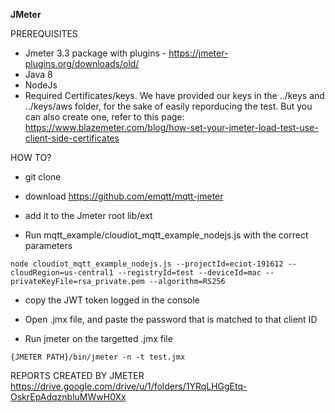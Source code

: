 **JMeter**

PREREQUISITES

- Jmeter 3.3 package with plugins - https://jmeter-plugins.org/downloads/old/
- Java 8
- NodeJs
- Required Certificates/keys. We have provided our keys in the ../keys and ../keys/aws folder, for the sake of easily reporducing the test. But you can also create one, refer to this page: https://www.blazemeter.com/blog/how-set-your-jmeter-load-test-use-client-side-certificates


HOW TO?
- git clone
- download https://github.com/emqtt/mqtt-jmeter
- add it to the Jmeter root lib/ext

- Run mqtt_example/cloudiot_mqtt_example_nodejs.js with the correct parameters
```
node cloudiot_mqtt_example_nodejs.js --projectId=eciot-191612 --cloudRegion=us-central1 --registryId=test --deviceId=mac --privateKeyFile=rsa_private.pem --algorithm=RS256
```
- copy the JWT token logged in the console
- Open .jmx file, and paste the password that is matched to that client ID 

- Run jmeter on the targetted .jmx file
```
{JMETER PATH}/bin/jmeter -n -t test.jmx
```

REPORTS CREATED BY JMETER 
https://drive.google.com/drive/u/1/folders/1YRqLHGgEtq-OskrEpAdqznbluMWwH0Xx



